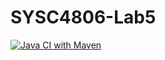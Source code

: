 # SYSC4806-Lab5
[![Java CI with Maven](https://github.com/andre-Hazim/SYSC4806-Lab5/actions/workflows/maven.yml/badge.svg)](https://github.com/andre-Hazim/SYSC4806-Lab5/actions/workflows/maven.yml)
